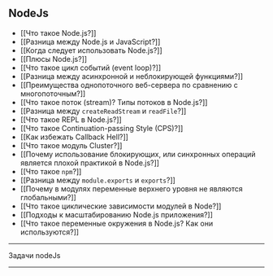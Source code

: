 
## NodeJs

- [[Что такое Node.js?]]
- [[Разница между Node.js и JavaScript?]]
- [[Когда следует использовать Node.js?]]
- [[Плюсы Node.js?]]
- [[Что такое цикл событий (event loop)?]]
- [[Разница между асинхронной и неблокирующей функциями?]]
- [[Преимущества однопоточного веб-сервера по сравнению с многопоточным?]]
- [[Что такое поток (stream)? Типы потоков в Node.js?]]
- [[Разница между `createReadStream` и `readFile`?]]
- [[Что такое REPL в Node.js?]]
- [[Что такое Continuation-passing Style (CPS)?]]
- [[Как избежать Callback Hell?]]
- [[Что такое модуль Cluster?]]
- [[Почему использование блокирующих, или синхронных операций является плохой практикой в Node.js?]]
- [[Что такое `npm`?]]
- [[Разница между `module.exports` и `exports`?]]
- [[Почему в модулях переменные верхнего уровня не являются глобальными?]]
- [[Что такое циклические зависимости модулей в Node?]]
- [[Подходы к масштабированию Node.js приложения?]]
- [[Что такое переменные окружения в Node.js? Как они используются?]]

---

Задачи nodeJs

---

